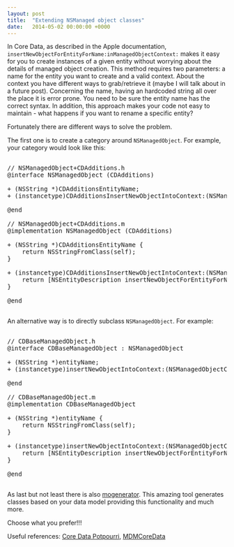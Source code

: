 ```yaml
---
layout: post
title:  "Extending NSManaged object classes"
date:   2014-05-02 00:00:00 +0000
---
```


In Core Data, as described in the Apple documentation, <code>insertNewObjectForEntityForName:inManagedObjectContext:</code> makes it easy for you to create instances of a given entity without worrying about the details of managed object creation. This method requires two parameters: a name for the entity you want to create and a valid context. About the context you have different ways to grab/retrieve it (maybe I will talk about in a future post). Concerning the name, having an hardcoded string all over the place it is error prone. You need to be sure the entity name has the correct syntax. In addition, this approach makes your code not easy to maintain - what happens if you want to rename a specific entity?

Fortunately there are different ways to solve the problem.

The first one is to create a category around <code>NSManagedObject</code>. For example, your category would look like this:

<pre>

// NSManagedObject+CDAdditions.h
@interface NSManagedObject (CDAdditions)

+ (NSString *)CDAdditionsEntityName;
+ (instancetype)CDAdditionsInsertNewObjectIntoContext:(NSManagedObjectContext *)context;

@end

// NSManagedObject+CDAdditions.m
@implementation NSManagedObject (CDAdditions)

+ (NSString *)CDAdditionsEntityName {    
    return NSStringFromClass(self);
}

+ (instancetype)CDAdditionsInsertNewObjectIntoContext:(NSManagedObjectContext *)context {    
    return [NSEntityDescription insertNewObjectForEntityForName:[self CDAdditionsEntityName] inManagedObjectContext:context];
}

@end

</pre>

An alternative way is to directly subclass <code>NSManagedObject</code>. For example:

<pre>

// CDBaseManagedObject.h
@interface CDBaseManagedObject : NSManagedObject

+ (NSString *)entityName;
+ (instancetype)insertNewObjectIntoContext:(NSManagedObjectContext *)context;

@end

// CDBaseManagedObject.m
@implementation CDBaseManagedObject

+ (NSString *)entityName {    
    return NSStringFromClass(self);
}

+ (instancetype)insertNewObjectIntoContext:(NSManagedObjectContext *)context {    
    return [NSEntityDescription insertNewObjectForEntityForName:[self entityName] inManagedObjectContext:context];
}

@end

</pre>

As last but not least there is also <a href="http://rentzsch.github.io/mogenerator/" target="_blank">mogenerator</a>. This amazing tool generates classes based on your data model providing this functionality and much more.

Choose what you prefer!!!

Useful references: <a href="http://vimeo.com/89370886" target="_blank">Core Data Potpourri</a>,
<a href="https://github.com/mmorey/MDMCoreData" target="_blank">MDMCoreData</a>
